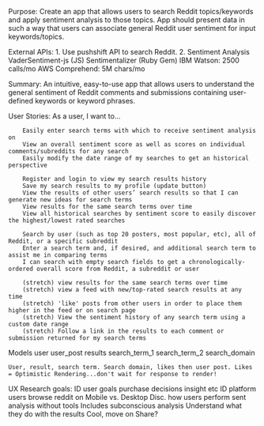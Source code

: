 Purpose: Create an app that allows users to search Reddit topics/keywords and apply sentiment analysis to those topics. App should present data in such a way that users can associate general Reddit user sentiment for input keywords/topics.

External APIs: 
    1. Use pushshift API to search Reddit. 
    2. Sentiment Analysis
        VaderSentiment-js (JS)
        Sentimentalizer (Ruby Gem)
        IBM Watson: 2500 calls/mo
        AWS Comprehend: 5M chars/mo

Summary: An intuitive, easy-to-use app that allows users to understand the general sentiment of Reddit comments and submissions containing user-defined keywords or keyword phrases.

User Stories:
    As a user, I want to...
    
        Easily enter search terms with which to receive sentiment analysis on
        View an overall sentiment score as well as scores on individual comments/subreddits for any search
        Easily modify the date range of my searches to get an historical perspective

        Register and login to view my search results history
        Save my search results to my profile (update button)
        View the results of other users’ search results so that I can generate new ideas for search terms
        View results for the same search terms over time
        View all historical searches by sentiment score to easily discover the highest/lowest rated searches
        
        Search by user (such as top 20 posters, most popular, etc), all of Reddit, or a specific subreddit
        Enter a search term and, if desired, and additional search term to assist me in comparing terms
        I can search with empty search fields to get a chronologically-ordered overall score from Reddit, a subreddit or user

        (stretch) view results for the same search terms over time
        (stretch) view a feed with new/top-rated search results at any time
        (stretch) 'like' posts from other users in order to place them higher in the feed or on search page
        (stretch) View the sentiment history of any search term using a custom date range
        (stretch) Follow a link in the results to each comment or submission returned for my search terms

Models
    user
    user_post
    results
    search_term_1
    search_term_2
    search_domain

    User, result, search term. Search domain, likes then user post. Likes = Optimistic Rendering...don't wait for response to render!

UX Research goals:
    ID user goals 
        purchase decisions
        insight
        etc
    ID platform users browse reddit on
        Mobile vs.
        Desktop
    Disc. how users perform sent analysis without tools
        Includes subconscious analysis
    Understand what they do with the results
        Cool, move on
        Share?

